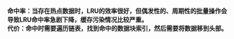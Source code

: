 **命中率：当存在热点数据时，LRU的效率很好，但偶发性的、周期性的批量操作会导致LRU命中率急剧下降，缓存污染情况比较严重。**    
**代价：命中时需要遍历链表，找到命中的数据块索引，然后需要将数据移到头部。**
